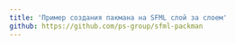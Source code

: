 ```yaml
---
title: 'Пример создания пакмана на SFML слой за слоем'
github: https://github.com/ps-group/sfml-packman
---
```

